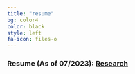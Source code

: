 ```yaml
---
title: "resume"
bg: color4
color: black
style: left
fa-icon: files-o
---
```


<script>
var links = document.links;

for (var i = 0, linksLength = links.length; i < linksLength; i++) {
   if (links[i].hostname != window.location.hostname) {
       links[i].target = '_blank';
   } 
}
</script>

### Resume (As of 07/2023): [Research](/files/long-resume.pdf)




